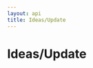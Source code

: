 ```yaml
---
layout: api
title: Ideas/Update
---
```


# Ideas/Update

<api-explorer resource="http://api.rusic.dev/buckets/:bucket_id/ideas/:idea_id" method="PUT" editable="true">
  <api-header name="X-API-Key" required="true" value="abc123" editable-key="false"></api-header>
  <api-header name="X-Rusic-Participant-Token" required="true" value="" editable-key="false"></api-header>
  <api-header name="Accept" required="true" value="application/vnd.rusic.v1+json" editable-key="false" editable-value="false"></api-header>
  <api-resource name="bucket_id" required="true" default="" value="1"></api-resource>
  <api-resource name="idea_id" required="true" default="" value="1"></api-resource>
  <api-part name="idea[title]" required="false" default="" value="A new title"></api-part>
</api-explorer>
